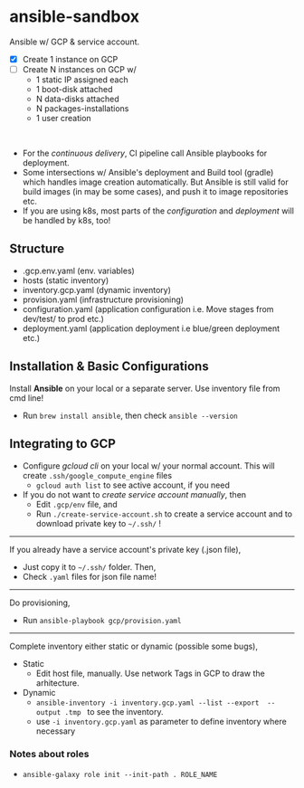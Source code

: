 # ansible-sandbox

Ansible w/ GCP & service account.


- [x] Create 1 instance on GCP
- [ ] Create N instances on GCP w/
    - 1 static IP assigned each
    - 1 boot-disk attached
    - N data-disks attached 
    - N packages-installations
    - 1 user creation

<br>

- For the _continuous delivery_, CI pipeline call Ansible playbooks for deployment. 
- Some intersections w/ Ansible's deployment and Build tool (gradle) which handles image creation automatically. But Ansible is still valid for build images (in may be some cases), and push it to image repositories etc.
- If you are using k8s, most parts of the _configuration_ and _deployment_ will be handled by k8s, too!

## Structure


- .gcp.env.yaml (env. variables)
- hosts (static inventory)
- inventory.gcp.yaml (dynamic inventory)
- provision.yaml (infrastructure provisioning)
- configuration.yaml (application configuration i.e. Move stages from dev/test/ to prod etc.)
- deployment.yaml (application deployment i.e blue/green deployment etc.)


## Installation & Basic Configurations

Install **Ansible** on your local or a separate server. Use inventory file from cmd line! 


- Run `brew install ansible`, then check `ansible --version`


## Integrating to GCP

- Configure _gcloud cli_ on your local w/ your normal account. This will create `.ssh/google_compute_engine` files
    - `gcloud auth list` to see active account, if you need
- If you do not want to _create service account manually_, then 
    - Edit `.gcp/env` file, and 
    - Run `./create-service-account.sh` to create a service account and to download private key to `~/.ssh/` !
<hr> 

If you already have a service account's private key (.json file), 
- Just copy it to `~/.ssh/` folder. Then,
- Check `.yaml` files for json file name!

<hr>

Do provisioning,
- Run `ansible-playbook gcp/provision.yaml`

<hr>

Complete inventory either static or dynamic (possible some bugs),
- Static
    - Edit host file, manually. Use network Tags in GCP to draw the arhitecture.
- Dynamic
    - `ansible-inventory -i inventory.gcp.yaml --list --export  --output .tmp ` to see the inventory.
    - use `-i inventory.gcp.yaml` as parameter to define inventory where necessary


### Notes about roles

- `ansible-galaxy role init --init-path . ROLE_NAME`